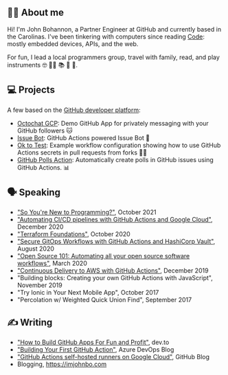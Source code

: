 ## 🙋‍♂️ About me

Hi! I'm John Bohannon, a Partner Engineer at GitHub and currently based in the Carolinas. I've been tinkering with computers since reading [Code](https://www.amazon.com/Code-Language-Computer-Hardware-Software/dp/0735611319): mostly embedded devices, APIs, and the web.

For fun, I lead a local programmers group, travel with family, read, and play instruments 🤓 🏃‍♂️ 📚 🎸 🐻.

## 💻 Projects

A few based on the [GitHub developer platform](https://docs.github.com/en/developers):
- [Octochat GCP](https://github.com/github-developer/octochat-gcp): Demo GitHub App for privately messaging with your GitHub followers 🐱
- [Issue Bot](https://github.com/imjohnbo/issue-bot): GitHub Actions powered Issue Bot 🦾
- [Ok to Test](https://github.com/imjohnbo/ok-to-test): Example workflow configuration showing how to use GitHub Actions secrets in pull requests from forks 🍴🔑
- [GitHub Polls Action](https://github.com/imjohnbo/gh-polls-bot-action): Automatically create polls in GitHub issues using GitHub Actions. 📊

## 🗣 Speaking

- ["So You're New to Programming?"](https://docs.google.com/presentation/d/e/2PACX-1vRzoJPa4STjOZyqtuSVz1Acw2SUrTr3EQOt3vSAkIhLrvGDPytmWVOyigEWAtzWfVIIOYC4_juTPTsk/pub?start=false&loop=false&delayms=3000), October 2021
- ["Automating CI/CD pipelines with GitHub Actions and Google Cloud"](https://resources.github.com/webcasts/Automating-CI-CD-Actions-Google-Cloud-thankyou/), December 2020
- ["Terraform Foundations"](https://github.com/imjohnbo/gpg-terraform-foundations), October 2020
- ["Secure GitOps Workflows with GitHub Actions and HashiCorp Vault"](https://www.hashicorp.com/resources/secure-gitops-workflows-with-github-actions-and-hashicorp-vault), August 2020
- ["Open Source 101: Automating all your open source software workflows"](https://github.com/imjohnbo/101-start-here), March 2020
- ["Continuous Delivery to AWS with GitHub Actions"](https://www.youtube.com/watch?v=KJNj37ZXPqE), December 2019
- "Building blocks: Creating your own GitHub Actions with JavaScript", November 2019
- "Try Ionic in Your Next Mobile App", October 2017
- "Percolation w/ Weighted Quick Union Find", September 2017

## ✍️ Writing

- ["How to Build GitHub Apps For Fun and Profit"](https://dev.to/github/building-github-apps-for-fun-and-profit-4mid), dev.to
- ["Building Your First GitHub Action"](https://devblogs.microsoft.com/devops/building-your-first-github-action/), Azure DevOps Blog
- ["GitHub Actions self-hosted runners on Google Cloud"](https://github.blog/2020-08-04-github-actions-self-hosted-runners-on-google-cloud/), GitHub Blog
- Blogging, https://imjohnbo.com
